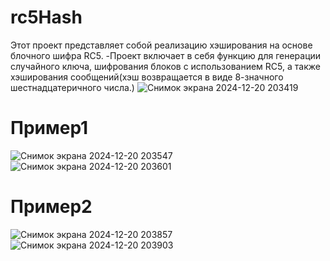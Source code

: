 # rc5Hash
Этот проект представляет собой реализацию хэширования на основе блочного шифра RC5.
-Проект включает в себя функцию для генерации случайного ключа, шифрования блоков с использованием RC5, а также хэширования сообщений(хэш возвращается в виде 8-значного шестнадцатеричного числа.)
![Снимок экрана 2024-12-20 203419](https://github.com/user-attachments/assets/10b0d959-1e7f-4e02-8218-4ace53106c32)

# Пример1
![Снимок экрана 2024-12-20 203547](https://github.com/user-attachments/assets/aff533b2-abf9-4def-ae99-1a395ea494ae)
![Снимок экрана 2024-12-20 203601](https://github.com/user-attachments/assets/1b381679-d2dd-46a6-8d94-c5cc14a72a6d)


# Пример2
![Снимок экрана 2024-12-20 203857](https://github.com/user-attachments/assets/7c5f457d-f7eb-4564-9830-a8b96fac5106)
![Снимок экрана 2024-12-20 203903](https://github.com/user-attachments/assets/80b7f35e-b20d-4d36-accf-a2209bce3310)


